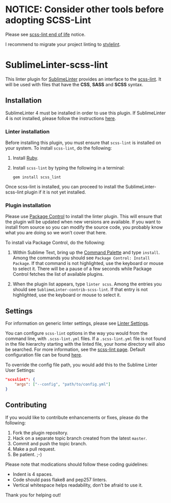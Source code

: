 # NOTICE: Consider other tools before adopting SCSS-Lint
Please see [scss-lint end of life](https://github.com/sds/scss-lint#notice-consider-other-tools-before-adopting-scss-lint) notice.

I recommend to migrate your project linting to [stylelint](https://github.com/SublimeLinter/SublimeLinter-stylelint).

SublimeLinter-scss-lint
=========================

This linter plugin for [SublimeLinter](http://www.sublimelinter.com/en/stable/index.html) provides an interface to the [scss-lint](https://github.com/sds/scss-lint). It will be used with files that have the **CSS**, **SASS** and **SCSS** syntax.

## Installation
SublimeLinter 4 must be installed in order to use this plugin. If SublimeLinter 4 is not installed, please follow the instructions [here](http://www.sublimelinter.com/en/stable/).

### Linter installation
Before installing this plugin, you must ensure that `scss-lint` is installed on your system. To install `scss-lint`, do the following:

1. Install [Ruby](http://ruby-lang.org/).

2. Install `scss-lint` by typing the following in a terminal:
   ```
   gem install scss_lint
   ```

Once scss-lint is installed, you can proceed to install the SublimeLinter-scss-lint plugin if it is not yet installed.

### Plugin installation
Please use [Package Control](https://sublime.wbond.net/installation) to install the linter plugin. This will ensure that the plugin will be updated when new versions are available. If you want to install from source so you can modify the source code, you probably know what you are doing so we won’t cover that here.

To install via Package Control, do the following:

1. Within Sublime Text, bring up the [Command Palette](http://docs.sublimetext.info/en/sublime-text-3/extensibility/command_palette.html) and type `install`. Among the commands you should see `Package Control: Install Package`. If that command is not highlighted, use the keyboard or mouse to select it. There will be a pause of a few seconds while Package Control fetches the list of available plugins.

1. When the plugin list appears, type `linter scss`. Among the entries you should see `SublimeLinter-contrib-scss-lint`. If that entry is not highlighted, use the keyboard or mouse to select it.

## Settings
For information on generic linter settings, please see [Linter Settings](http://www.sublimelinter.com/en/stable/settings.html).

You can configure `scss-lint` options in the way you would from the command line, with `.scss-lint.yml` files. If a `.scss-lint.yml` file is not found in the file hierarchy starting with the linted file, your home directory will also be searched. For more information, see the [scss-lint page](https://github.com/brigade/scss-lint). Default configuration file can be found [here](https://github.com/brigade/scss-lint/blob/master/config/default.yml).

To override the config file path, you would add this to the Sublime Linter User Settings:

```json
"scsslint": {
    "args": ["--config", "path/to/config.yml"]
}
```

## Contributing
If you would like to contribute enhancements or fixes, please do the following:

1. Fork the plugin repository.
1. Hack on a separate topic branch created from the latest `master`.
1. Commit and push the topic branch.
1. Make a pull request.
1. Be patient.  ;-)

Please note that modications should follow these coding guidelines:

- Indent is 4 spaces.
- Code should pass flake8 and pep257 linters.
- Vertical whitespace helps readability, don’t be afraid to use it.

Thank you for helping out!
